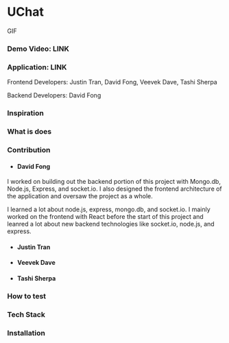 # UChat

GIF

### Demo Video: LINK

### Application: LINK

Frontend Developers: Justin Tran, David Fong, Veevek Dave, Tashi Sherpa

Backend Developers: David Fong

### Inspiration

### What is does

### Contribution

- #### David Fong

I worked on building out the backend portion of this project with Mongo.db, Node.js, Express, and
socket.io. I also designed the frontend architecture of the application and oversaw the project as a whole.

I learned a lot about node.js, express, mongo.db, and socket.io. I mainly worked on the frontend with React before the start of this project and leanred a lot about new backend technologies like socket.io, node.js, and express.

- #### Justin Tran

- #### Veevek Dave

- #### Tashi Sherpa

### How to test

### Tech Stack

### Installation
